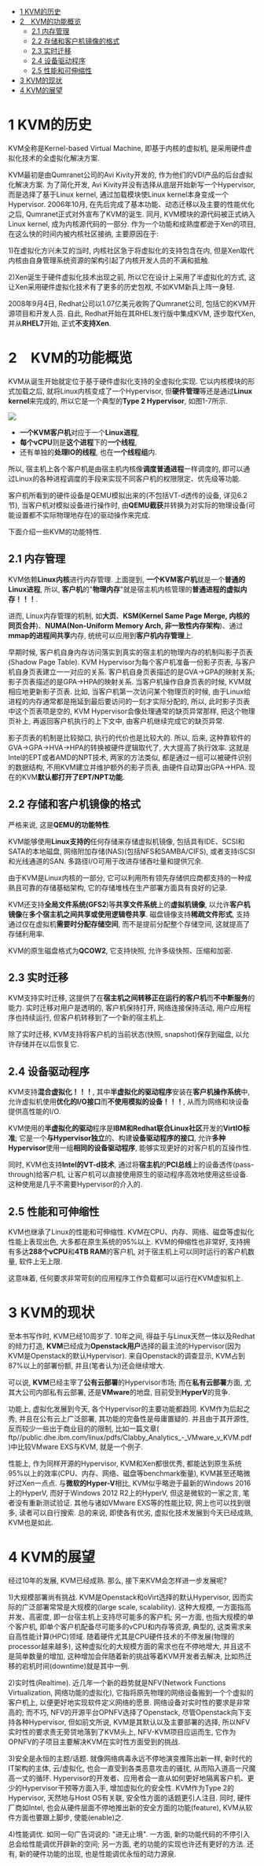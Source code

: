 
<!-- @import "[TOC]" {cmd="toc" depthFrom=1 depthTo=6 orderedList=false} -->

<!-- code_chunk_output -->

- [1 KVM的历史](#1-kvm的历史)
- [2　KVM的功能概览](#2-kvm的功能概览)
  - [2.1 内存管理](#21-内存管理)
  - [2.2 存储和客户机镜像的格式](#22-存储和客户机镜像的格式)
  - [2.3 实时迁移](#23-实时迁移)
  - [2.4 设备驱动程序](#24-设备驱动程序)
  - [2.5 性能和可伸缩性](#25-性能和可伸缩性)
- [3 KVM的现状](#3-kvm的现状)
- [4 KVM的展望](#4-kvm的展望)

<!-- /code_chunk_output -->

# 1 KVM的历史

KVM全称是Kernel-based Virtual Machine, 即基于内核的虚拟机, 是采用硬件虚拟化技术的全虚拟化解决方案. 

KVM最初是由Qumranet公司的Avi Kivity开发的, 作为他们的VDI产品的后台虚拟化解决方案. 为了简化开发, Avi Kivity并没有选择从底层开始新写一个Hypervisor, 而是选择了基于Linux kernel, 通过加载模块使Linux kernel本身变成一个Hypervisor. 2006年10月, 在先后完成了基本功能、动态迁移以及主要的性能优化之后, Qumranet正式对外宣布了KVM的诞生. 同月, KVM模块的源代码被正式纳入Linux kernel, 成为内核源代码的一部分. 作为一个功能和成熟度都逊于Xen的项目, 在这么快的时间内被内核社区接纳, 主要原因在于: 

1)在虚拟化方兴未艾的当时, 内核社区急于将虚拟化的支持包含在内, 但是Xen取代内核由自身管理系统资源的架构引起了内核开发人员的不满和抵触. 

2)Xen诞生于硬件虚拟化技术出现之前, 所以它在设计上采用了半虚拟化的方式, 这让Xen采用硬件虚拟化技术有了更多的历史包袱, 不如KVM新兵上阵一身轻. 

2008年9月4日, Redhat公司以1.07亿美元收购了Qumranet公司, 包括它的KVM开源项目和开发人员. 自此, Redhat开始在其RHEL发行版中集成KVM, 逐步取代Xen, 并从**RHEL7**开始, 正式**不支持Xen**. 

# 2　KVM的功能概览

KVM从诞生开始就定位于基于硬件虚拟化支持的全虚拟化实现. 它以内核模块的形式加载之后, 就将Linux内核变成了一个Hypervisor, 但**硬件管理**等还是通过**Linux kernel**来完成的, 所以它是一个典型的**Type 2 Hypervisor**, 如图1-7所示. 

![](./images/2019-05-12-22-51-14.png)

- **一个KVM客户机**对应于一个**Linux进程**, 
- **每个vCPU**则是**这个进程**下的**一个线程**, 
- 还有单独的**处理IO的线程**, 也在**一个线程组**内. 

所以, 宿主机上各个客户机是由宿主机内核像**调度普通进程**一样调度的, 即可以通过Linux的各种进程调度的手段来实现不同客户机的权限限定、优先级等功能. 

客户机所看到的硬件设备是QEMU模拟出来的(不包括VT\-d透传的设备, 详见6.2节), 当客户机对模拟设备进行操作时, 由**QEMU截获**并转换为对实际的物理设备(可能设置都不实际物理地存在)的驱动操作来完成. 

下面介绍一些KVM的功能特性. 

## 2.1 内存管理

KVM依赖**Linux内核**进行内存管理. 上面提到, **一个KVM客户机**就是一个**普通的Linux进程**, 所以, **客户机**的"**物理内存**"就是宿主机内核管理的**普通进程的虚拟内存！！！**. 

进而, Linux内存管理的机制, 如**大页**、**KSM(Kernel Same Page Merge, 内核的同页合并**)、**NUMA(Non\-Uniform Memory Arch, 非一致性内存架构**)、通过**mmap的进程间共享**内存, 统统可以应用到**客户机内存管理**上. 

早期时候, 客户机自身内存访问落实到真实的宿主机的物理内存的机制叫影子页表(Shadow Page Table). KVM Hypervisor为每个客户机准备一份影子页表, 与客户机自身页表建立一一对应的关系. 客户机自身页表描述的是GVA→GPA的映射关系; 影子页表描述的是GPA→HPA的映射关系. 当客户机操作自身页表的时候, KVM就相应地更新影子页表. 比如, 当客户机第一次访问某个物理页的时候, 由于Linux给进程的内存通常都是拖延到最后要访问的一刻才实际分配的, 所以, 此时影子页表中这个页表项是空的, KVM Hypervisor会像处理通常的缺页异常那样, 把这个物理页补上, 再返回客户机执行的上下文中, 由客户机继续完成它的缺页异常. 

影子页表的机制是比较拗口, 执行的代价也是比较大的. 所以, 后来, 这种靠软件的GVA→GPA→HVA→HPA的转换被硬件逻辑取代了, 大大提高了执行效率. 这就是Intel的EPT或者AMD的NPT技术, 两家的方法类似, 都是通过一组可以被硬件识别的数据结构, 不用KVM建立并维护额外的影子页表, 由硬件自动算出GPA→HPA. 现在的KVM**默认都打开了EPT/NPT功能**. 

## 2.2 存储和客户机镜像的格式

严格来说, 这是**QEMU的功能特性**. 

KVM能够使用**Linux支持的**任何存储来存储虚拟机镜像, 包括具有IDE、SCSI和SATA的本地磁盘, 网络附加存储(NAS)(包括NFS和SAMBA/CIFS), 或者支持iSCSI和光线通道的SAN. 多路径I/O可用于改进存储吞吐量和提供冗余. 

由于KVM是Linux内核的一部分, 它可以利用所有领先存储供应商都支持的一种成熟且可靠的存储基础架构, 它的存储堆栈在生产部署方面具有良好的记录. 

KVM还支持**全局文件系统(GFS2**)等**共享文件系统**上的**虚拟机镜像**, 以允许**客户机镜像**在**多个宿主机之间共享或使用逻辑卷共享**. 磁盘镜像支持**稀疏文件形式**, 支持通过仅在虚拟机**需要时分配存储空间**, 而不是提前分配整个存储空间, 这就提高了存储利用率. 

KVM的原生磁盘格式为**QCOW2**, 它支持快照, 允许多级快照、压缩和加密. 

## 2.3 实时迁移

KVM支持实时迁移, 这提供了在**宿主机之间转移正在运行的客户机**而**不中断服务**的能力. 实时迁移对用户是透明的, 客户机保持打开, 网络连接保持活动, 用户应用程序也持续运行, 但客户机转移到了一个新的宿主机上. 

除了实时迁移, KVM支持将客户机的当前状态(快照, snapshot)保存到磁盘, 以允许存储并在以后恢复它. 

## 2.4 设备驱动程序

KVM支持**混合虚拟化！！！**, 其中**半虚拟化的驱动程序**安装在**客户机操作系统**中, 允许虚拟机使用**优化的I/O接口**而**不使用模拟的设备！！！**, 从而为网络和块设备提供高性能的I/O. 

KVM使用的**半虚拟化的驱动**程序是**IBM和Redhat联合Linux社区**开发的**VirtIO标准**; 它是一个**与Hypervisor独立**的、构建**设备驱动程序的接口**, 允许**多种Hypervisor**使用一组**相同的设备驱动程序**, 能够实现更好的对客户机的互操作性. 

同时, KVM也支持**Intel的VT\-d技术**, 通过将**宿主机**的**PCI总线**上的设备透传(pass\-through)给客户机, 让客户机可以直接使用原生的驱动程序高效地使用这些设备. 这种使用是几乎不需要Hypervisor的介入的. 

## 2.5 性能和可伸缩性

KVM也继承了Linux的性能和可伸缩性. KVM在CPU、内存、网络、磁盘等虚拟化性能上表现出色, 大多都在原生系统的95%以上. KVM的伸缩性也非常好, 支持拥有多达**288个vCPU**和**4TB RAM**的客户机, 对于宿主机上可以同时运行的客户机数量, 软件上无上限. 

这意味着, 任何要求非常苛刻的应用程序工作负载都可以运行在KVM虚拟机上. 

# 3 KVM的现状

至本书写作时, KVM已经10周岁了. 10年之间, 得益于与Linux天然一体以及Redhat的倾力打造, **KVM**已经成为**Openstack用户**选择的最主流的Hypervisor(因为KVM是Openstack的默认Hypervisor). 来自Openstack的调查显示, KVM占到87%以上的部署份额, 并且(笔者认为)还会继续增大. 

可以说, **KVM**已经主宰了**公有云部署**的Hypervisor市场; 而在**私有云部署**方面, 尤其大公司内部私有云部署, 还是**VMware**的地盘, 目前受到**HyperV**的竞争. 

功能上, 虚拟化发展到今天, 各个Hypervisor的主要功能都趋同. KVM作为后起之秀, 并且在公有云上广泛部署, 其功能的完备性是毋庸置疑的. 并且由于其开源性, 反而较少一些出于商业目的的限制, 比如一篇文章( ftp//public.dhe.ibm.com/linux/pdfs/Clabby_Analytics_-_VMware_v_KVM.pdf )中比较VMware EXS与KVM, 就是一个例子. 

性能上, 作为同样开源的Hypervisor, KVM和Xen都很优秀, 都能达到原生系统95%以上的效率(CPU、内存、网络、磁盘等benchmark衡量), KVM甚至还略微好过Xen一点点. 与**微软的Hyper\-V**相比, KVM似乎略逊于最新的Windows 2016上的HyperV, 而好于Windows 2012 R2上的HyperV, 但这是微软的一家之言, 笔者没有重新测试验证. 其他与诸如VMware EXS等的性能比较, 网上也可以找到很多, 读者可以自行搜索. 总的来说, 即使各有优劣, 虚拟化技术发展到今天已经成熟, KVM也是如此. 

# 4 KVM的展望

经过10年的发展, KVM已经成熟. 那么, 接下来KVM会怎样进一步发展呢?

1)大规模部署尚有挑战. KVM是Openstack和oVirt选择的默认Hypervisor, 因而实际的广泛部署常常是大规模的(large scale, scalability). 这种大规模, 一方面指高并发、高密度, 即一台宿主机上支持尽可能多的客户机; 另一方面, 也指大规模的单个客户机, 即单个客户机配备尽可能多的vCPU和内存等资源, 典型的, 这类需求来自高性能计算(HPC)领域. 随着硬件尤其是CPU硬件技术的不停发展(物理的processor越来越多), 这种虚拟化的大规模方面的需求也在不停地增大, 并且这不是简单数量的增加, 这种增加会伴随着新的挑战等着KVM开发者去解决, 比如热迁移的宕机时间(downtime)就是其中一例. 

2)实时性(Realtime). 近几年一个新的趋势就是NFV(Network Functions Virtualization, 网络功能的虚拟化), 它指将原先物理的网络设备搬到一个个虚拟的客户机上, 以便更好地实现软件定义网络的愿景. 网络设备对实时性的要求是非常高的; 而不巧, NFV的开源平台OPNFV选择了Openstack, 尽管Openstack向下支持各种Hypervisor, 但如前文所说, KVM是其默认以及主要部署的选择, 所以NFV实时性的要求责无旁贷地落到了KVM头上, NFV-KVM项目应运而生, 它作为OPNFV的子项目主要解决KVM在实时性方面受到的挑战. 

3)安全是永恒的主题/话题. 就像网络病毒永远不停地演变推陈出新一样, 新时代的IT架构的主体, 云/虚拟化, 也会一直受到各类恶意攻击的骚扰, 从而陷入道高一尺魔高一丈的循环. Hypervisor的开发者、应用者会一直从如何更好地隔离客户机、更少的Hypervisor干预等方面入手, 增加虚拟化的安全性. KVM作为Type 2的Hypervisor, 天然地与Host OS有关联, 安全性方面的话题更引人注目. 同时, 硬件厂商如Intel, 也会从硬件层面不停地推出新的安全方面的功能(feature), KVM从软件方面也要跟上脚步, 使能(enable)之. 

4)性能调优. 如同一句广告词说的: "进无止境". 一方面, 新的功能代码的不停引入总会给性能调优开辟新的空间; 另一方面, 老的功能的实现也许还有更好的方法. 还有, 新的硬件功能的出现, 也是性能调优永恒的动力源泉. 